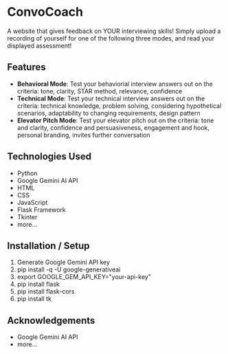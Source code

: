 # ConvoCoach
A website that gives feedback on YOUR interviewing skills!
Simply upload a recording of yourself for one of the following three modes, and read your displayed assessment!

## Features
- **Behavioral Mode**: Test your behaviorial interview answers out on the criteria: tone, clarity, STAR method, relevance, confidence
- **Technical Mode**: Test your technical interview answers out on the criteria: technical knowledge, problem solving, considering hypothetical scenarios, adaptability to changing requirements, design pattern
- **Elevator Pitch Mode**: Test your elevator pitch out on the criteria: tone and clarity, confidence and persuasiveness, engagement and hook, personal branding, invites further conversation

## Technologies Used
- Python
- Google Gemini AI API
- HTML
- CSS
- JavaScript
- Flask Framework
- Tkinter 
- more...

## Installation / Setup
1. Generate Google Gemini API key
2. pip install -q -U google-generativeai
3. export GOOGLE_GEM_API_KEY="your-api-key"
4. pip install flask
5. pip install flask-cors
6. pip install tk

## Acknowledgements
- Google Gemini AI API
- more...
